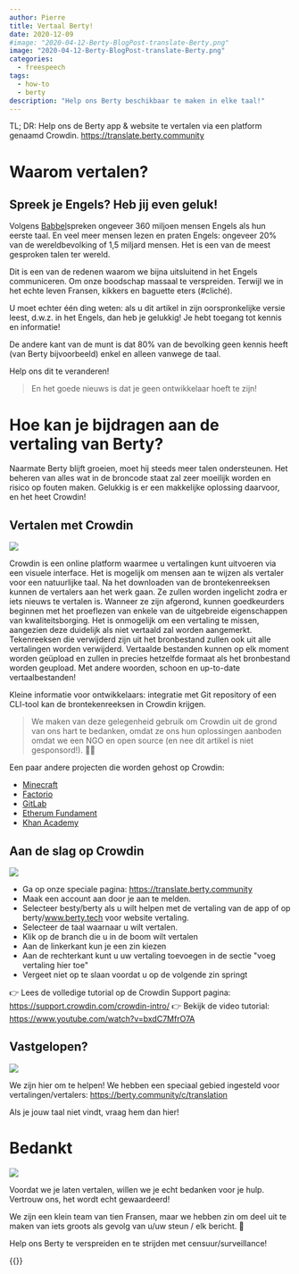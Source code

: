 ```yaml
---
author: Pierre
title: Vertaal Berty!
date: 2020-12-09
#image: "2020-04-12-Berty-BlogPost-translate-Berty.png"
image: "2020-04-12-Berty-BlogPost-translate-Berty.png"
categories:
  - freespeech
tags:
  - how-to
  - berty
description: "Help ons Berty beschikbaar te maken in elke taal!"
---
```


TL; DR: Help ons de Berty app & website te vertalen via een platform genaamd Crowdin. https://translate.berty.community


# Waarom vertalen?

## Spreek je Engels? Heb jij even geluk!

Volgens [Babbel](https://www.babbel.com/en/magazine/how-many-people-speak-english-and-where-is-it-spoken#:~:text=Out%20of%20the%20world's%20approximately,English%20as%20their%20first%20language.)spreken ongeveer 360 miljoen mensen Engels als hun eerste taal. En veel meer mensen lezen en praten Engels: ongeveer 20% van de wereldbevolking of 1,5 miljard mensen. Het is een van de meest gesproken talen ter wereld.

Dit is een van de redenen waarom we bijna uitsluitend in het Engels communiceren. Om onze boodschap massaal te verspreiden. Terwijl we in het echte leven Fransen, kikkers en baguette eters (#cliché).

U moet echter één ding weten: als u dit artikel in zijn oorspronkelijke versie leest, d.w.z. in het Engels, dan heb je gelukkig! Je hebt toegang tot kennis en informatie!

De andere kant van de munt is dat 80% van de bevolking geen kennis heeft (van Berty bijvoorbeeld) enkel en alleen vanwege de taal.

Help ons dit te veranderen!

> En het goede nieuws is dat je geen ontwikkelaar hoeft te zijn!


# Hoe kan je bijdragen aan de vertaling van Berty?

Naarmate Berty blijft groeien, moet hij steeds meer talen ondersteunen. Het beheren van alles wat in de broncode staat zal zeer moeilijk worden en risico op fouten maken. Gelukkig is er een makkelijke oplossing daarvoor, en het heet Crowdin!

## Vertalen met Crowdin

![](https://i.imgur.com/tlpFc46.png)


Crowdin is een online platform waarmee u vertalingen kunt uitvoeren via een visuele interface. Het is mogelijk om mensen aan te wijzen als vertaler voor een natuurlijke taal. Na het downloaden van de brontekenreeksen kunnen de vertalers aan het werk gaan. Ze zullen worden ingelicht zodra er iets nieuws te vertalen is. Wanneer ze zijn afgerond, kunnen goedkeurders beginnen met het proeflezen van enkele van de uitgebreide eigenschappen van kwaliteitsborging. Het is onmogelijk om een vertaling te missen, aangezien deze duidelijk als niet vertaald zal worden aangemerkt. Tekenreeksen die verwijderd zijn uit het bronbestand zullen ook uit alle vertalingen worden verwijderd. Vertaalde bestanden kunnen op elk moment worden geüpload en zullen in precies hetzelfde formaat als het bronbestand worden geupload. Met andere woorden, schoon en up-to-date vertaalbestanden!

Kleine informatie voor ontwikkelaars: integratie met Git repository of een CLI-tool kan de brontekenreeksen in Crowdin krijgen.

> We maken van deze gelegenheid gebruik om Crowdin uit de grond van ons hart te bedanken, omdat ze ons hun oplossingen aanboden omdat we een NGO en open source (en nee dit artikel is niet gesponsord!). 🧡🙏

Een paar andere projecten die worden gehost op Crowdin:
* [Minecraft](https://crowdin.com/project/minecraft)
* [Factorio](https://crowdin.com/project/factorio)
* [GitLab](https://crowdin.com/project/GitLab)
* [Etherum Fundament](https://crowdin.com/project/ethereumfoundation)
* [Khan Academy](https://crowdin.com/project/khanacademy)

## Aan de slag op Crowdin
![](https://i.imgur.com/su9Cz04.png)


* Ga op onze speciale pagina: https://translate.berty.community
* Maak een account aan door je aan te melden.
* Selecteer besty/berty als u wilt helpen met de vertaling van de app of op berty/www.berty.tech voor website vertaling.
* Selecteer de taal waarnaar u wilt vertalen.
* Klik op de branch die u in de boom wilt vertalen
* Aan de linkerkant kun je een zin kiezen
* Aan de rechterkant kunt u uw vertaling toevoegen in de sectie "voeg vertaling hier toe"
* Vergeet niet op te slaan voordat u op de volgende zin springt

👉 Lees de volledige tutorial op de Crowdin Support pagina: https://support.crowdin.com/crowdin-intro/ 👉 Bekijk de video tutorial: https://www.youtube.com/watch?v=bxdC7MfrO7A

## Vastgelopen?


![](https://i.imgur.com/PBEsg67.png)


We zijn hier om te helpen! We hebben een speciaal gebied ingesteld voor vertalingen/vertalers: https://berty.community/c/translation

Als je jouw taal niet vindt, vraag hem dan hier!

# Bedankt

![](https://i.imgur.com/X7v8NJq.jpg)


Voordat we je laten vertalen, willen we je echt bedanken voor je hulp. Vertrouw ons, het wordt echt gewaardeerd!

We zijn een klein team van tien Fransen, maar we hebben zin om deel uit te maken van iets groots als gevolg van u/uw steun / elk bericht. 🧡

Help ons Berty te verspreiden en te strijden met censuur/surveillance!

 {{<tweet id="1324380426090270721">}}

